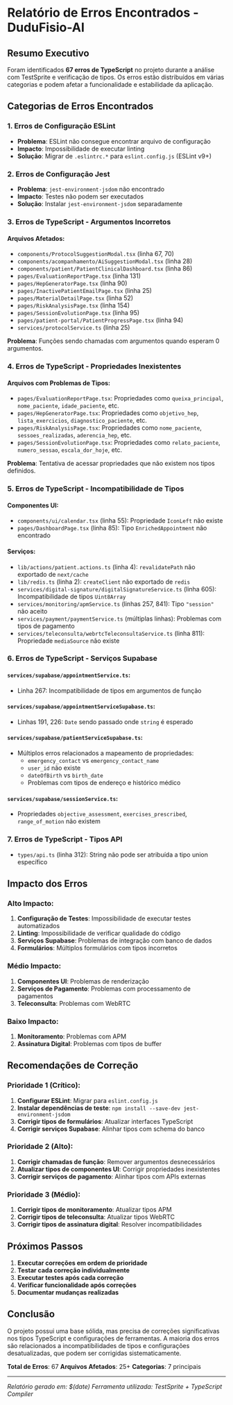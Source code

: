 # Relatório de Erros Encontrados - DuduFisio-AI

## Resumo Executivo

Foram identificados **67 erros de TypeScript** no projeto durante a análise com TestSprite e verificação de tipos. Os erros estão distribuídos em várias categorias e podem afetar a funcionalidade e estabilidade da aplicação.

## Categorias de Erros Encontrados

### 1. Erros de Configuração ESLint
- **Problema**: ESLint não consegue encontrar arquivo de configuração
- **Impacto**: Impossibilidade de executar linting
- **Solução**: Migrar de `.eslintrc.*` para `eslint.config.js` (ESLint v9+)

### 2. Erros de Configuração Jest
- **Problema**: `jest-environment-jsdom` não encontrado
- **Impacto**: Testes não podem ser executados
- **Solução**: Instalar `jest-environment-jsdom` separadamente

### 3. Erros de TypeScript - Argumentos Incorretos

#### Arquivos Afetados:
- `components/ProtocolSuggestionModal.tsx` (linha 67, 70)
- `components/acompanhamento/AiSuggestionModal.tsx` (linha 28)
- `components/patient/PatientClinicalDashboard.tsx` (linha 86)
- `pages/EvaluationReportPage.tsx` (linha 131)
- `pages/HepGeneratorPage.tsx` (linha 90)
- `pages/InactivePatientEmailPage.tsx` (linha 25)
- `pages/MaterialDetailPage.tsx` (linha 52)
- `pages/RiskAnalysisPage.tsx` (linha 154)
- `pages/SessionEvolutionPage.tsx` (linha 95)
- `pages/patient-portal/PatientProgressPage.tsx` (linha 94)
- `services/protocolService.ts` (linha 25)

**Problema**: Funções sendo chamadas com argumentos quando esperam 0 argumentos.

### 4. Erros de TypeScript - Propriedades Inexistentes

#### Arquivos com Problemas de Tipos:
- `pages/EvaluationReportPage.tsx`: Propriedades como `queixa_principal`, `nome_paciente`, `idade_paciente`, etc.
- `pages/HepGeneratorPage.tsx`: Propriedades como `objetivo_hep`, `lista_exercicios`, `diagnostico_paciente`, etc.
- `pages/RiskAnalysisPage.tsx`: Propriedades como `nome_paciente`, `sessoes_realizadas`, `aderencia_hep`, etc.
- `pages/SessionEvolutionPage.tsx`: Propriedades como `relato_paciente`, `numero_sessao`, `escala_dor_hoje`, etc.

**Problema**: Tentativa de acessar propriedades que não existem nos tipos definidos.

### 5. Erros de TypeScript - Incompatibilidade de Tipos

#### Componentes UI:
- `components/ui/calendar.tsx` (linha 55): Propriedade `IconLeft` não existe
- `pages/DashboardPage.tsx` (linha 85): Tipo `EnrichedAppointment` não encontrado

#### Serviços:
- `lib/actions/patient.actions.ts` (linha 4): `revalidatePath` não exportado de `next/cache`
- `lib/redis.ts` (linha 2): `createClient` não exportado de `redis`
- `services/digital-signature/digitalSignatureService.ts` (linha 605): Incompatibilidade de tipos `Uint8Array`
- `services/monitoring/apmService.ts` (linhas 257, 841): Tipo `"session"` não aceito
- `services/payment/paymentService.ts` (múltiplas linhas): Problemas com tipos de pagamento
- `services/teleconsulta/webrtcTeleconsultaService.ts` (linha 811): Propriedade `mediaSource` não existe

### 6. Erros de TypeScript - Serviços Supabase

#### `services/supabase/appointmentService.ts`:
- Linha 267: Incompatibilidade de tipos em argumentos de função

#### `services/supabase/appointmentServiceSupabase.ts`:
- Linhas 191, 226: `Date` sendo passado onde `string` é esperado

#### `services/supabase/patientServiceSupabase.ts`:
- Múltiplos erros relacionados a mapeamento de propriedades:
  - `emergency_contact` vs `emergency_contact_name`
  - `user_id` não existe
  - `dateOfBirth` vs `birth_date`
  - Problemas com tipos de endereço e histórico médico

#### `services/supabase/sessionService.ts`:
- Propriedades `objective_assessment`, `exercises_prescribed`, `range_of_motion` não existem

### 7. Erros de TypeScript - Tipos API
- `types/api.ts` (linha 312): String não pode ser atribuída a tipo union específico

## Impacto dos Erros

### Alto Impacto:
1. **Configuração de Testes**: Impossibilidade de executar testes automatizados
2. **Linting**: Impossibilidade de verificar qualidade do código
3. **Serviços Supabase**: Problemas de integração com banco de dados
4. **Formulários**: Múltiplos formulários com tipos incorretos

### Médio Impacto:
1. **Componentes UI**: Problemas de renderização
2. **Serviços de Pagamento**: Problemas com processamento de pagamentos
3. **Teleconsulta**: Problemas com WebRTC

### Baixo Impacto:
1. **Monitoramento**: Problemas com APM
2. **Assinatura Digital**: Problemas com tipos de buffer

## Recomendações de Correção

### Prioridade 1 (Crítico):
1. **Configurar ESLint**: Migrar para `eslint.config.js`
2. **Instalar dependências de teste**: `npm install --save-dev jest-environment-jsdom`
3. **Corrigir tipos de formulários**: Atualizar interfaces TypeScript
4. **Corrigir serviços Supabase**: Alinhar tipos com schema do banco

### Prioridade 2 (Alto):
1. **Corrigir chamadas de função**: Remover argumentos desnecessários
2. **Atualizar tipos de componentes UI**: Corrigir propriedades inexistentes
3. **Corrigir serviços de pagamento**: Alinhar tipos com APIs externas

### Prioridade 3 (Médio):
1. **Corrigir tipos de monitoramento**: Atualizar tipos APM
2. **Corrigir tipos de teleconsulta**: Atualizar tipos WebRTC
3. **Corrigir tipos de assinatura digital**: Resolver incompatibilidades

## Próximos Passos

1. **Executar correções em ordem de prioridade**
2. **Testar cada correção individualmente**
3. **Executar testes após cada correção**
4. **Verificar funcionalidade após correções**
5. **Documentar mudanças realizadas**

## Conclusão

O projeto possui uma base sólida, mas precisa de correções significativas nos tipos TypeScript e configurações de ferramentas. A maioria dos erros são relacionados a incompatibilidades de tipos e configurações desatualizadas, que podem ser corrigidas sistematicamente.

**Total de Erros**: 67
**Arquivos Afetados**: 25+
**Categorias**: 7 principais

---
*Relatório gerado em: $(date)*
*Ferramenta utilizada: TestSprite + TypeScript Compiler*
